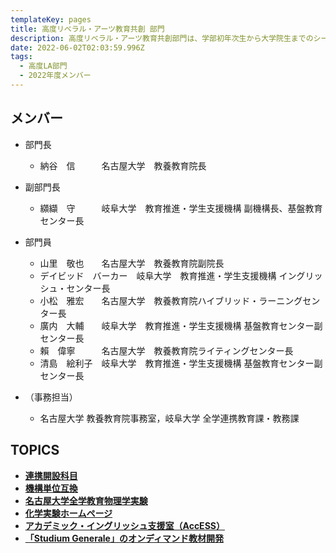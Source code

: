 ```yaml
---
templateKey: pages
title: 高度リベラル・アーツ教育共創 部門
description: 高度リベラル・アーツ教育共創部門は、学部初年次生から大学院生までのシームレスなリベラル・アーツ教育、英語等のコモン・ベーシックス教育を推進します。
date: 2022-06-02T02:03:59.996Z
tags:
  - 高度LA部門
  - 2022年度メンバー
---
```

## メンバー

* 部門長

  * 納谷　信　　　名古屋大学　教養教育院長
* 副部門長

  * 纐纈　守　　　岐阜大学　教育推進・学生支援機構 副機構長、基盤教育センター長
* 部門員

  * 山里　敬也　　名古屋大学　教養教育院副院長
  * デイビッド　バーカー　岐阜大学　教育推進・学生支援機構 イングリッシュ・センター長
  * 小松　雅宏　　名古屋大学　教養教育院ハイブリッド・ラーニングセンター長
  * 廣内　大輔　　岐阜大学　教育推進・学生支援機構 基盤教育センター副センター長
  * 賴　偉寧　　　名古屋大学　教養教育院ライティングセンター長
  * 清島　絵利子　岐阜大学　教育推進・学生支援機構 基盤教育センター副センター長 　
* （事務担当）

  * 名古屋大学 教養教育院事務室，岐阜大学 全学連携教育課・教務課

## TOPICS

* **[連携開設科目](http://ac.thers.ac.jp/news/collaborative_course_offering/)**
* **[機構単位互換](http://ac.thers.ac.jp/news/institutional_credit_transfer/)**
* **[名古屋大学全学教育物理学実験](https://ac.thers.ac.jp/news/physics_experiment/)**
* **[化学実験ホームページ](http://ac.thers.ac.jp/news/chemistry_experiment/)**
* **[アカデミック・イングリッシュ支援室（AccESS）](http://ac.thers.ac.jp/news/access/)**
* **[「Studium Generale」のオンディマンド教材開発](http://ac.thers.ac.jp/news/studium_generale_creating_online_materials/)**